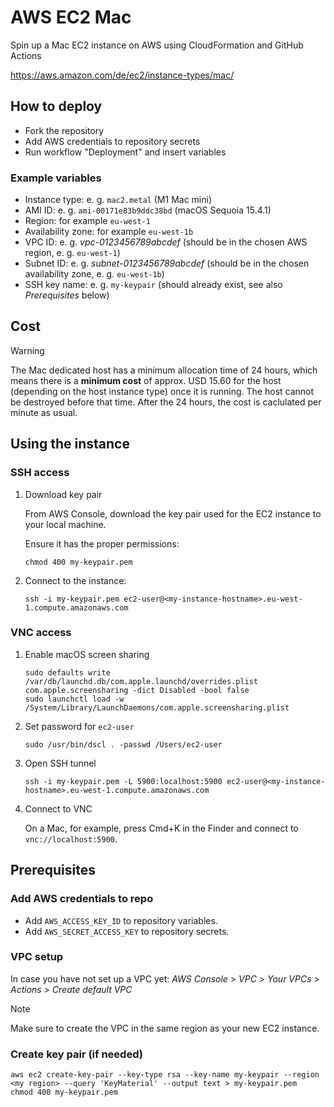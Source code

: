 # AWS EC2 Mac

Spin up a Mac EC2 instance on AWS using CloudFormation and GitHub Actions

https://aws.amazon.com/de/ec2/instance-types/mac/

## How to deploy

- Fork the repository
- Add AWS credentials to repository secrets
- Run workflow "Deployment" and insert variables

### Example variables

- Instance type: e. g. `mac2.metal` (M1 Mac mini)
- AMI ID: e. g. `ami-00171e83b9ddc38bd` (macOS Sequoia 15.4.1)
- Region: for example `eu-west-1`
- Availability zone: for example `eu-west-1b`
- VPC ID: e. g. _vpc-0123456789abcdef_ (should be in the chosen AWS region, e. g. `eu-west-1`)
- Subnet ID: e. g. _subnet-0123456789abcdef_ (should be in the chosen availability zone, e. g. `eu-west-1b`)
- SSH key name: e. g. `my-keypair` (should already exist, see also _Prerequisites_ below)

## Cost

> [!WARNING]  
> The Mac dedicated host has a minimum allocation time of 24 hours, which means there is a **minimum cost** of approx. USD 15.60 for the host (depending on the host instance type) once it is running. The host cannot be destroyed before that time. After the 24 hours, the cost is caclulated per minute as usual.

## Using the instance

### SSH access

1. Download key pair

   From AWS Console, download the key pair used for the EC2 instance to your local machine.
   
   Ensure it has the proper permissions:
   
   ```shell
   chmod 400 my-keypair.pem
   ```

2. Connect to the instance:

   ```shell
   ssh -i my-keypair.pem ec2-user@<my-instance-hostname>.eu-west-1.compute.amazonaws.com
   ```

### VNC access

1. Enable macOS screen sharing

   ```shell
   sudo defaults write /var/db/launchd.db/com.apple.launchd/overrides.plist com.apple.screensharing -dict Disabled -bool false
   sudo launchctl load -w /System/Library/LaunchDaemons/com.apple.screensharing.plist
   ```

2. Set password for `ec2-user`

   ```shell
   sudo /usr/bin/dscl . -passwd /Users/ec2-user
   ```

3. Open SSH tunnel

   ```shell
   ssh -i my-keypair.pem -L 5900:localhost:5900 ec2-user@<my-instance-hostname>.eu-west-1.compute.amazonaws.com
   ```

4. Connect to VNC

   On a Mac, for example, press Cmd+K in the Finder and connect to `vnc://localhost:5900`.

## Prerequisites

### Add AWS credentials to repo

* Add `AWS_ACCESS_KEY_ID` to repository variables.
* Add `AWS_SECRET_ACCESS_KEY` to repository secrets.

### VPC setup

In case you have not set up a VPC yet: _AWS Console_ > _VPC_ > _Your VPCs_ > _Actions_ > _Create default VPC_

> [!NOTE]  
> Make sure to create the VPC in the same region as your new EC2 instance.

### Create key pair (if needed)

```shell
aws ec2 create-key-pair --key-type rsa --key-name my-keypair --region <my region> --query 'KeyMaterial' --output text > my-keypair.pem
chmod 400 my-keypair.pem
```
